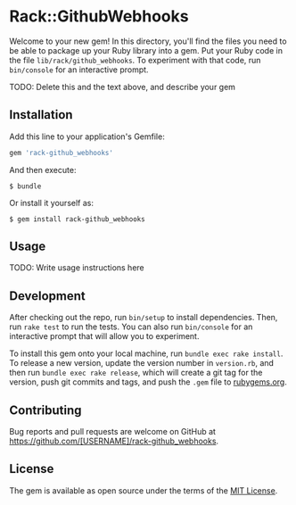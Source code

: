 # Rack::GithubWebhooks

Welcome to your new gem! In this directory, you'll find the files you need to be able to package up your Ruby library into a gem. Put your Ruby code in the file `lib/rack/github_webhooks`. To experiment with that code, run `bin/console` for an interactive prompt.

TODO: Delete this and the text above, and describe your gem

## Installation

Add this line to your application's Gemfile:

```ruby
gem 'rack-github_webhooks'
```

And then execute:

    $ bundle

Or install it yourself as:

    $ gem install rack-github_webhooks

## Usage

TODO: Write usage instructions here

## Development

After checking out the repo, run `bin/setup` to install dependencies. Then, run `rake test` to run the tests. You can also run `bin/console` for an interactive prompt that will allow you to experiment.

To install this gem onto your local machine, run `bundle exec rake install`. To release a new version, update the version number in `version.rb`, and then run `bundle exec rake release`, which will create a git tag for the version, push git commits and tags, and push the `.gem` file to [rubygems.org](https://rubygems.org).

## Contributing

Bug reports and pull requests are welcome on GitHub at https://github.com/[USERNAME]/rack-github_webhooks.


## License

The gem is available as open source under the terms of the [MIT License](http://opensource.org/licenses/MIT).

